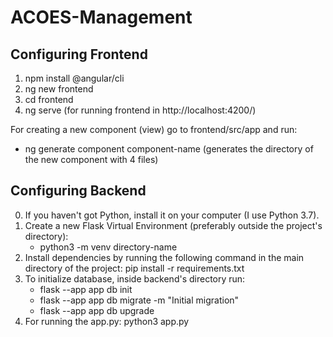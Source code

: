 # ACOES-Management

## Configuring Frontend 

1. npm install @angular/cli
2. ng new frontend
3. cd frontend
4. ng serve (for running frontend in http://localhost:4200/)

For creating a new component (view) go to frontend/src/app and run:
- ng generate component component-name (generates the directory of the new component with 4 files)

## Configuring Backend

0. If you haven't got Python, install it on your computer (I use Python 3.7).
1. Create a new Flask Virtual Environment (preferably outside the project's directory):
    - python3 -m venv directory-name
2. Install dependencies by running the following command in the main directory of the project: pip install -r requirements.txt
3. To initialize database, inside backend's directory run:
    - flask --app app db init
    - flask --app app db migrate -m "Initial migration"
    - flask --app app db upgrade
4. For running the app.py: python3 app.py


